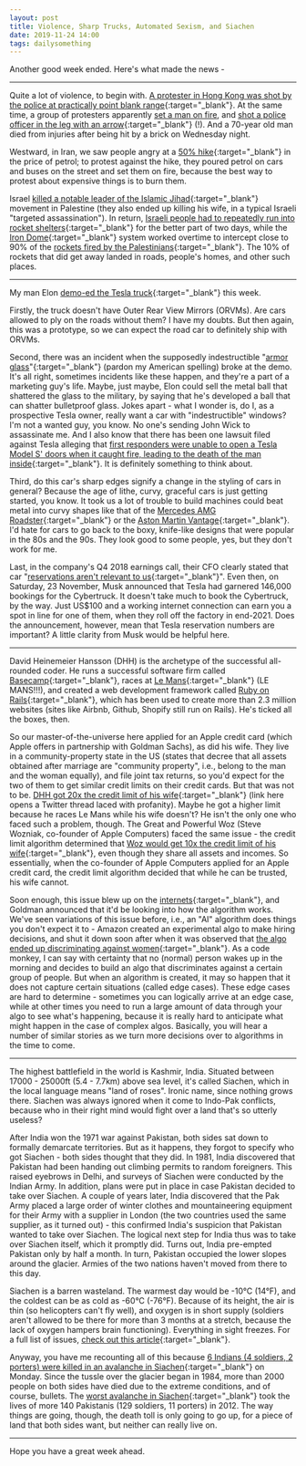 ```yaml
---
layout: post
title: Violence, Sharp Trucks, Automated Sexism, and Siachen
date: 2019-11-24 14:00 
tags: dailysomething
---
```


Another good week ended. Here's what made the news - 

__________________________________ 

Quite a lot of violence, to begin with. [A protester in Hong Kong was shot by the police at practically point blank range](https://www.channelnewsasia.com/news/asia/protesters-tried-to-steal-officer-s-gun-hong-kong-police-on-12087200){:target="_blank"}. At the same time, a group of protesters apparently [set a man on fire](https://www.channelnewsasia.com/news/asia/hong-kong-man-set-on-fire-protests-police-attempted-murder-12085506), and [shot a police officer in the leg with an arrow](https://www.wsj.com/articles/hong-kong-police-officer-shot-with-an-arrow-at-university-battle-11573981792?mod=hp_lead_pos5){:target="_blank"} (!). And a 70-year old man died from injuries after being hit by a brick on Wednesday night.

Westward, in Iran, we saw people angry at a [50% hike](https://www.bbc.com/news/world-middle-east-50444429){:target="_blank"} in the price of petrol; to protest against the hike, they poured petrol on cars and buses on the street and set them on fire, because the best way to protest about expensive things is to burn them. 

Israel [killed a notable leader of the Islamic Jihad](https://www.timesofisrael.com/as-rockets-paralyze-half-the-country-was-assassinating-abu-al-ata-worth-it/){:target="_blank"} movement in Palestine (they also ended up killing his wife, in a typical Israeli "targeted assassination"). In return, [Israeli people had to repeatedly run into rocket shelters](https://www.haaretz.com/israel-news/islamic-jihad-israel-gaza-rockets-ceasefire-tel-aviv-hamas-syria-1.8122258){:target="_blank"} for the better part of two days, while the [Iron Dome](https://en.m.wikipedia.org/wiki/Iron_Dome){:target="_blank"} system worked overtime to intercept close to 90% of the [rockets fired by the Palestinians](https://twitter.com/LauraBenDavd/status/1194801623593373697){:target="_blank"}. The 10% of rockets that did get away landed in roads, people's homes, and other such places.

__________________________________

My man Elon [demo-ed the Tesla truck](https://www.wsj.com/articles/tesla-unveiled-a-bullet-proof-pickup-then-the-window-broke-11574444427?mod=searchresults&page=1&pos=2){:target="_blank"} this week.

Firstly, the truck doesn't have Outer Rear View Mirrors (ORVMs). Are cars allowed to ply on the roads without them? I have my doubts. But then again, this was a prototype, so we can expect the road car to definitely ship with ORVMs.

Second, there was an incident when the supposedly indestructible "[armor glass](https://www.youtube.com/watch?v=d6UpHjJvnn0)"{:target="_blank"} (pardon my American spelling) broke at the demo. It's all right, sometimes incidents like these happen, and they're a part of a marketing guy's life. Maybe, just maybe, Elon could sell the metal ball that shattered the glass to the military, by saying that he's developed a ball that can shatter bulletproof glass. Jokes apart - what I wonder is, do I, as a prospective Tesla owner, really want a car with "indestructible" windows? I'm not a wanted guy, you know. No one's sending John Wick to assassinate me. And I also know that there has been one lawsuit filed against Tesla alleging that [first responders were unable to open a Tesla Model S' doors when it caught fire, leading to the death of the man inside](https://www.forbes.com/sites/lisettevoytko/2019/10/24/lawsuit-alleges-tesla-door-handles-stopped-working-after-fiery-crash/#77a896ac3a3d){:target="_blank"}. It is definitely something to think about.

Third, do this car's sharp edges signify a change in the styling of cars in general? Because the age of lithe, curvy, graceful cars is just getting started, you know. It took us a lot of trouble to build machines could beat metal into curvy shapes like that of the [Mercedes AMG Roadster](https://www.mercedes-amg.com/en/vehicles/gt/roadster/gt.html){:target="_blank"} or the [Aston Martin Vantage](https://www.astonmartin.com/en-us/models/new-vantage){:target="_blank"}. I'd hate for cars to go back to the boxy, knife-like designs that were popular in the 80s and the 90s. They look good to some people, yes, but they don't work for me.

Last, in the company's Q4 2018 earnings call, their CFO clearly stated that car "[reservations aren't relevant to us](https://www.bloomberg.com/news/articles/2019-11-24/musk-touts-146-000-cybertruck-orders-two-days-after-reveal){:target="_blank"}". Even then, on Saturday, 23 November, Musk announced that Tesla had garnered 146,000 bookings for the Cybertruck. It doesn't take much to book the Cybertruck, by the way. Just US$100 and a working internet connection can earn you a spot in line for one of them, when they roll off the factory in end-2021. Does the announcement, however, mean that Tesla reservation numbers are important? A little clarity from Musk would be helpful here.

__________________________________ 

David Heinemeier Hansson (DHH) is the archetype of the successful all-rounded coder. He runs a successful software firm called [Basecamp](https://basecamp.com){:target="_blank"}, races at [Le Mans](https://en.m.wikipedia.org/wiki/24_Hours_of_Le_Mans){:target="_blank"} (LE MANS!!!), and created a web development framework called [Ruby on Rails](https://en.m.wikipedia.org/wiki/Ruby_on_Rails){:target="_blank"}, which has been used to create more than 2.3 million websites (sites like Airbnb, Github, Shopify still run on Rails). He's ticked all the boxes, then.

So our master-of-the-universe here applied for an Apple credit card (which Apple offers in partnership with Goldman Sachs), as did his wife. They live in a community-property state in the US (states that decree that all assets obtained after marriage are "community property", i.e., belong to the man and the woman equally), and file joint tax returns, so you'd expect for the two of them to get similar credit limits on their credit cards. But that was not to be. [DHH got 20x the credit limit of his wife](https://twitter.com/dhh/status/1192540900393705474){:target="_blank"} (link here opens a Twitter thread laced with profanity). Maybe he got a higher limit because he races Le Mans while his wife doesn't? He isn't the only one who faced such a problem, though. The Great and Powerful Woz (Steve Wozniak, co-founder of Apple Computers) faced the same issue - the credit limit algorithm determined that [Woz would get 10x the credit limit of his wife](https://twitter.com/stevewoz/status/1193330241478901760){:target="_blank"}, even though they share all assets and incomes. So essentially, when the co-founder of Apple Computers applied for an Apple credit card, the credit limit algorithm decided that while he can be trusted, his wife cannot. 

Soon enough, this issue blew up on the [internets](https://en.m.wikipedia.org/wiki/Internets){:target="_blank"}, and Goldman announced that it'd be looking into how the algorithm works. We've seen variations of this issue before, i.e., an "AI" algorithm does things you don't expect it to - Amazon created an experimental algo to make hiring decisions, and shut it down soon after when it was observed that [the algo ended up discriminating against women](https://fortune.com/2018/10/10/amazon-ai-recruitment-bias-women-sexist/){:target="_blank"}. As a code monkey, I can say with certainty that no (normal) person wakes up in the morning and decides to build an algo that discriminates against a certain group of people. But when an algorithm is created, it may so happen that it does not capture certain situations (called edge cases). These edge cases are hard to determine - sometimes you can logically arrive at an edge case, while at other times you need to run a large amount of data through your algo to see what's happening, because it is really hard to anticipate what might happen in the case of complex algos. Basically, you will hear a number of similar stories as we turn more decisions over to algorithms in the time to come.

__________________________________ 

The highest battlefield in the world is Kashmir, India. Situated between 17000 - 25000ft (5.4 - 7.7km) above sea level, it's called Siachen, which in the local language means "land of roses". Ironic name, since nothing grows there. Siachen was always ignored when it come to Indo-Pak conflicts, because who in their right mind would fight over a land that's so utterly useless? 

After India won the 1971 war against Pakistan, both sides sat down to formally demarcate territories. But as it happens, they forgot to specify who got Siachen - both sides thought that they did. In 1981, India discovered that Pakistan had been handing out climbing permits to random foreigners. This raised eyebrows in Delhi, and surveys of Siachen were conducted by the Indian Army. In addition, plans were put in place in case Pakistan decided to take over Siachen. A couple of years later, India discovered that the Pak Army placed a large order of winter clothes and mountaineering equipment for their Army with a supplier in London (the two countries used the same supplier, as it turned out) - this confirmed India's suspicion that Pakistan wanted to take over Siachen. The logical next step for India thus was to take over Siachen itself, which it promptly did. Turns out, India pre-empted Pakistan only by half a month. In turn, Pakistan occupied the lower slopes around the glacier. Armies of the two nations haven't moved from there to this day.

Siachen is a barren wasteland. The warmest day would be -10°C (14°F), and the coldest can be as cold as -60°C (-76°F). Because of its height, the air is thin (so helicopters can't fly well), and oxygen is in short supply (soldiers aren't allowed to be there for more than 3 months at a stretch, because the lack of oxygen hampers brain functioning). Everything in sight freezes. For a full list of issues, [check out this article](https://www.business-standard.com/article/specials/life-in-siachen-116021900798_1.html){:target="_blank"}.

Anyway, you have me recounting all of this because [6 Indians (4 soldiers, 2 porters) were killed in an avalanche in Siachen](https://www.bbc.com/news/world-asia-india-50464270){:target="_blank"} on Monday. Since the tussle over the glacier began in 1984, more than 2000 people on both sides have died due to the extreme conditions, and of course, bullets. The [worst avalanche in Siachen](https://en.m.wikipedia.org/wiki/2012_Gayari_Sector_avalanche){:target="_blank"} took the lives of more 140 Pakistanis (129 soldiers, 11 porters) in 2012. The way things are going, though, the death toll is only going to go up, for a piece of land that both sides want, but neither can really live on.

__________________________________

Hope you have a great week ahead.

